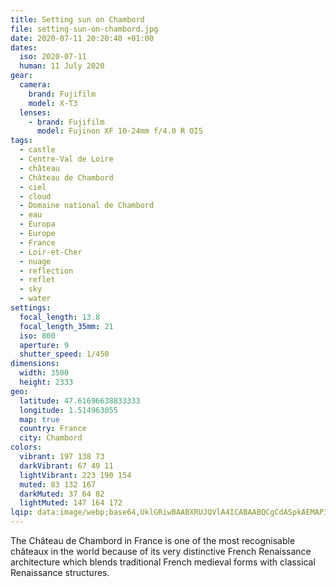 ```yaml
---
title: Setting sun on Chambord
file: setting-sun-on-chambord.jpg
date: 2020-07-11 20:20:40 +01:00
dates:
  iso: 2020-07-11
  human: 11 July 2020
gear:
  camera:
    brand: Fujifilm
    model: X-T3
  lenses:
    - brand: Fujifilm
      model: Fujinon XF 10-24mm f/4.0 R OIS
tags:
  - castle
  - Centre-Val de Loire
  - château
  - Château de Chambord
  - ciel
  - cloud
  - Domaine national de Chambord
  - eau
  - Europa
  - Europe
  - France
  - Loir-et-Cher
  - nuage
  - reflection
  - reflet
  - sky
  - water
settings:
  focal_length: 13.8
  focal_length_35mm: 21
  iso: 800
  aperture: 9
  shutter_speed: 1/450
dimensions:
  width: 3500
  height: 2333
geo:
  latitude: 47.61696638833333
  longitude: 1.514963055
  map: true
  country: France
  city: Chambord
colors:
  vibrant: 197 138 73
  darkVibrant: 67 49 11
  lightVibrant: 223 190 154
  muted: 83 132 167
  darkMuted: 37 64 82
  lightMuted: 147 164 172
lqip: data:image/webp;base64,UklGRiwBAABXRUJQVlA4ICABAABQCgCdASpkAEMAP3GozF60tz2mqhXbA7AuCUDfA28Al87U5iIX6lfZRyyVNSc5/GXw8Qj0wP3ihWO0/XnawTTXGmE39MHfZvXf/qlcls9SdmmD+C7kwj1jkcAAAP6AbpvHY9Ky0iDjb9db4qENu0PPwy9TSkdSujS8HjAEvwnPT5I65DLUc5LJdxOs8e6hlOMY6IrG7s5pawr4egBJZWS6ztsvgxvXT5vCs74ZSv/2bsvjF+UnYPHEfSmZZnNMoUOphMuZUXCp/vOQyfqXvDfk0wFs8iviLEE5CsyYdcN0sEFEBAbd58viKrsHxLiAJId2Gb2yGpwTybgecGLbJtkvy15tExU0tYy3dnMx/zvlMgvaG7ump40zqszmzKLigAA=
---
```


The Château de Chambord in France is one of the most recognisable châteaux in the world because of its very distinctive French Renaissance architecture which blends traditional French medieval forms with classical Renaissance structures.
